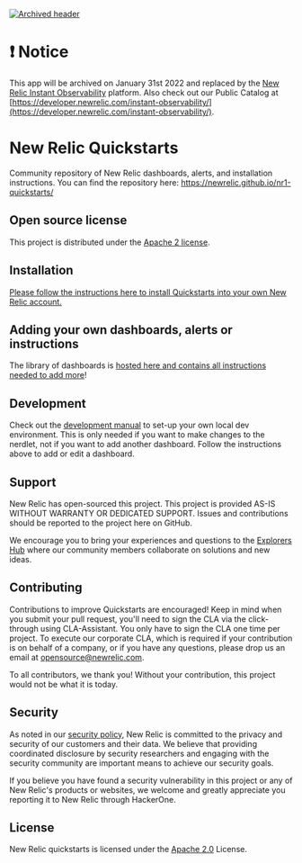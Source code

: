 [![Archived header](https://github.com/newrelic/opensource-website/raw/main/src/images/categories/Archived.png)](https://opensource.newrelic.com/oss-category/#archived)

# ❗ Notice

This app will be archived on January 31st 2022 and replaced by the [New Relic Instant Observability](https://one.newrelic.com/launcher/nr1-core.explorer?platform[filters]=Iihkb21haW4gPSAnQVBNJyBBTkQgdHlwZSA9ICdBUFBMSUNBVElPTicpIg==&pane=eyJuZXJkbGV0SWQiOiJucjEtY29yZS5saXN0aW5nIiwiZW50aXR5RXhwbG9yZXJQcm9kdWN0UmVkaXJlY3Rpb24iOnRydWUsImZhdm9yaXRlcyI6eyJzZWxlY3RlZCI6dHJ1ZSwidmlzaWJsZSI6dHJ1ZX0sImxhc3RWaWV3ZWQiOnsic2VsZWN0ZWQiOmZhbHNlLCJ2aXNpYmxlIjp0cnVlfX0=&overlay=eyJuZXJkbGV0SWQiOiJtYXJrZXRwbGFjZS5ob21lIn0=&sidebars[0]=eyJuZXJkbGV0SWQiOiJucjEtY29yZS5jYXRlZ29yaWVzIiwicm9vdE5lcmRsZXRJZCI6Im5yMS1jb3JlLmxpc3RpbmciLCJmYXZvcml0ZXMiOnsic2VsZWN0ZWQiOnRydWUsInZpc2libGUiOnRydWV9LCJsYXN0Vmlld2VkIjp7InNlbGVjdGVkIjpmYWxzZSwidmlzaWJsZSI6dHJ1ZX19&state=27820fcc-4884-886e-f1be-7037ba1ded58) platform. Also check out our Public Catalog at [https://developer.newrelic.com/instant-observability/](https://developer.newrelic.com/instant-observability/).

# New Relic Quickstarts

Community repository of New Relic dashboards, alerts, and installation instructions. You can find the repository here: https://newrelic.github.io/nr1-quickstarts/

## Open source license

This project is distributed under the [Apache 2 license](LICENSE).

## Installation

[Please follow the instructions here to install Quickstarts into your own New Relic account.](https://newrelic.github.io/quickstarts-dashboard-library/#/installation)

## Adding your own dashboards, alerts or instructions

The library of dashboards is [hosted here and contains all instructions needed to add more](https://github.com/newrelic/quickstarts-dashboard-library#getting-started)!

## Development

Check out the [development manual](./DEVELOPMENT.md) to set-up your own local dev environment. This is only needed if you want to make changes to the nerdlet, not if you want to add another dashboard. Follow the instructions above to add or edit a dashboard.

## Support

New Relic has open-sourced this project. This project is provided AS-IS WITHOUT WARRANTY OR DEDICATED SUPPORT. Issues and contributions should be reported to the project here on GitHub.

We encourage you to bring your experiences and questions to the [Explorers Hub](https://discuss.newrelic.com) where our community members collaborate on solutions and new ideas.

## Contributing
Contributions to improve Quickstarts are encouraged! Keep in mind when you submit your pull request, you'll need to sign the CLA via the click-through using CLA-Assistant. You only have to sign the CLA one time per project.
To execute our corporate CLA, which is required if your contribution is on behalf of a company, or if you have any questions, please drop us an email at opensource@newrelic.com.

To all contributors, we thank you! Without your contribution, this project would not be what it is today.

## Security

As noted in our [security policy](https://github.com/newrelic/nr1-quickstarts/security/policy), New Relic is committed to the privacy and security of our customers and their data. We believe that providing coordinated disclosure by security researchers and engaging with the security community are important means to achieve our security goals.

If you believe you have found a security vulnerability in this project or any of New Relic's products or websites, we welcome and greatly appreciate you reporting it to New Relic through HackerOne.

## License
New Relic quickstarts is licensed under the [Apache 2.0](http://apache.org/licenses/LICENSE-2.0.txt) License.

